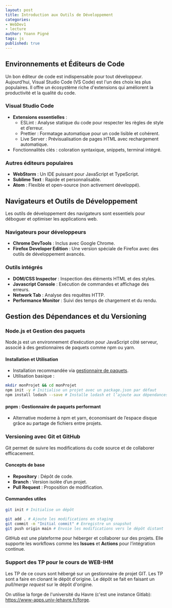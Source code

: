 ```yaml
---
layout: post
title: Introduction aux Outils de Développement
categories:
- WebDev1
- lecture
author: Yoann Pigné
tags: js
published: true
---
```



## Environnements et Éditeurs de Code

Un bon éditeur de code est indispensable pour tout développeur. Aujourd’hui, Visual Studio Code (VS Code) est l'un des choix les plus populaires. Il offre un écosystème riche d'extensions qui améliorent la productivité et la qualité du code.

### Visual Studio Code

- **Extensions essentielles** :
  - ESLint : Analyse statique du code pour respecter les règles de style et d’erreur.
  - Prettier : Formatage automatique pour un code lisible et cohérent.
  - Live Server : Prévisualisation de pages HTML avec rechargement automatique.
- Fonctionnalités clés : coloration syntaxique, snippets, terminal intégré.

### Autres éditeurs populaires

- **WebStorm** : Un IDE puissant pour JavaScript et TypeScript.
- **Sublime Text** : Rapide et personnalisable.
- **Atom** : Flexible et open-source (non activement développé).

##  Navigateurs et Outils de Développement

Les outils de développement des navigateurs sont essentiels pour déboguer et optimiser les applications web.

###  Navigateurs pour développeurs

- **Chrome DevTools** : Inclus avec Google Chrome.
- **Firefox Developer Edition** : Une version spéciale de Firefox avec des outils de développement avancés.

###  Outils intégrés

- **DOM/CSS Inspector** : Inspection des éléments HTML et des styles.
- **Javascript Console** : Exécution de commandes et affichage des erreurs.
- **Network Tab** : Analyse des requêtes HTTP.
- **Performance Monitor** : Suivi des temps de chargement et du rendu.

## Gestion des Dépendances et du Versioning

###  Node.js et Gestion des paquets
Node.js est un environnement d’exécution pour JavaScript côté serveur, associé à des gestionnaires de paquets comme npm ou yarn.

####  Installation et Utilisation

- Installation recommandée via [gestionnaire de paquets](https://nodejs.org/en/download/package-manager/).
- Utilisation basique :

```bash
mkdir monProjet && cd monProjet
npm init -y # Initialise un projet avec un package.json par défaut
npm install lodash --save # Installe lodash et l’ajoute aux dépendances
```

####  pnpm : Gestionnaire de paquets performant

- Alternative moderne à npm et yarn, économisant de l’espace disque grâce au partage de fichiers entre projets.

###  Versioning avec Git et GitHub

Git permet de suivre les modifications du code source et de collaborer efficacement.

####  Concepts de base

- **Repository** : Dépôt de code.
- **Branch** : Version isolée d’un projet.
- **Pull Request** : Proposition de modification.

####  Commandes utiles

```bash
git init # Initialise un dépôt

git add . # Ajoute les modifications en staging
git commit -m "Initial commit" # Enregistre un snapshot
git push origin main # Envoie les modifications vers le dépôt distant
```

GitHub est une plateforme pour héberger et collaborer sur des projets. Elle supporte les workflows comme les **Issues** et **Actions** pour l’intégration continue.

### Support des TP pour le cours de WEB-IHM

Les TP de ce cours sont hébergé sur un gestionnaire de projet GIT. Les TP sont a faire en clonant le dépôt d'origine. Le dépôt  se fait en faisant un *pull/merge request* sur le dépôt d'origine.

On utilise la forge de l'université du Havre (c'est une instance Gitlab): <https://www-apps.univ-lehavre.fr/forge>.
